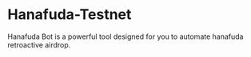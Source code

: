 # Hanafuda-Testnet
Hanafuda Bot is a powerful tool designed for you to automate hanafuda retroactive airdrop.
